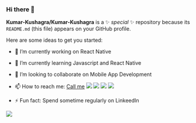 ### Hi there 👋

**Kumar-Kushagra/Kumar-Kushagra** is a ✨ _special_ ✨ repository because its `README.md` (this file) appears on your GitHub profile.

Here are some ideas to get you started:

- 🔭 I’m currently working on React Native
- 🌱 I’m currently learning Javascript and React Native
- 👯 I’m looking to collaborate on Mobile App Development

- 📫 How to reach me:                  <a href="tel:8540834805">Call me</a>       [<img src="https://img.icons8.com/color/48/000000/linkedin.png"/>](https://www.linkedin.com/in/kumar-kushagra/)               [<img src="https://img.icons8.com/color/48/000000/twitter--v1.png"/>](https://twitter.com/KushagraK7)           [<img src="https://img.icons8.com/fluent/48/000000/instagram-new.png"/>](https://www.instagram.com/kushagra_srivastavaa/)  [<img src="https://img.icons8.com/fluent/48/000000/facebook-new.png"/>](https://www.facebook.com/kumarkushagra22)  
- ⚡ Fun fact: Spend sometime regularly on LinkeedIn
<img src="https://github-readme-stats.vercel.app/api?username=Kumar-Kushagra&&show_icons=true&title_color=ffffff&icon_color=bb2acf&text_color=daf7dc&bg_color=151515">
